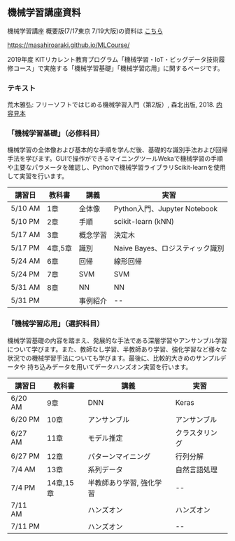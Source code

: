 ## 機械学習講座資料

機械学習講座 概要版(7/17東京 7/19大阪)の資料は
<a href="https://github.com/MasahiroAraki/MLCourse/tree/master/gaiyou">こちら</a>

https://masahiroaraki.github.io/MLCourse/

2019年度 KITリカレント教育プログラム「機械学習・IoT・ビッグデータ技術履修コース」で実施する「機械学習基礎」「機械学習応用」に関するページです。

### テキスト

荒木雅弘: フリーソフトではじめる機械学習入門（第2版）, 森北出版, 2018. <a href="https://www.morikita.co.jp/data/mkj/085212mkj.pdf">内容見本</a>

### 「機械学習基礎」（必修科目）

機械学習の全体像および基本的な手順を学んだ後、基礎的な識別手法および回帰手法を学びます。GUIで操作ができるマイニングツールWekaで機械学習の手順や主要なパラメータを確認し、Pythonで機械学習ライブラリScikit-learnを使用して実習を行います。

|講習日|教科書|講義|実習|
|------|------|----|----|
|5/10 AM | 1章 | 全体像 | Python入門、Jupyter Notebook|
|5/10 PM | 2章 | 手順 | scikit-learn (kNN) |
|5/17 AM | 3章 | 概念学習 | 決定木 |
|5/17 PM | 4章,5章 | 識別 | Naive Bayes、ロジスティック識別|
|5/24 AM | 6章 | 回帰 | 線形回帰|
|5/24 PM | 7章 | SVM | SVM |
|5/31 AM | 8章 | NN | NN|
|5/31 PM | | 事例紹介 | -- |

### 「機械学習応用」（選択科目）

機械学習基礎の内容を踏まえ、発展的な手法である深層学習やアンサンブル学習
について学びます。また、教師なし学習、半教師あり学習、強化学習など様々な
状況での機械学習手法についても学びます。最後に、比較的大きめのサンプルデータや
持ち込みデータを用いてデータハンズオン実習を行います。

|講習日|教科書|講義|実習|
|------|------|----|----|
|6/20 AM | 9章 | DNN | Keras |
|6/20 PM | 10章 | アンサンブル | アンサンブル |
|6/27 AM | 11章 | モデル推定 | クラスタリング |
|6/27 PM | 12章 | パターンマイニング | 行列分解|
|7/4 AM | 13章 | 系列データ | 自然言語処理|
|7/4 PM | 14章,15章 | 半教師あり学習, 強化学習 | -- |
|7/11 AM | | ハンズオン | ハンズオン|
|7/11 PM | | ハンズオン | -- |
